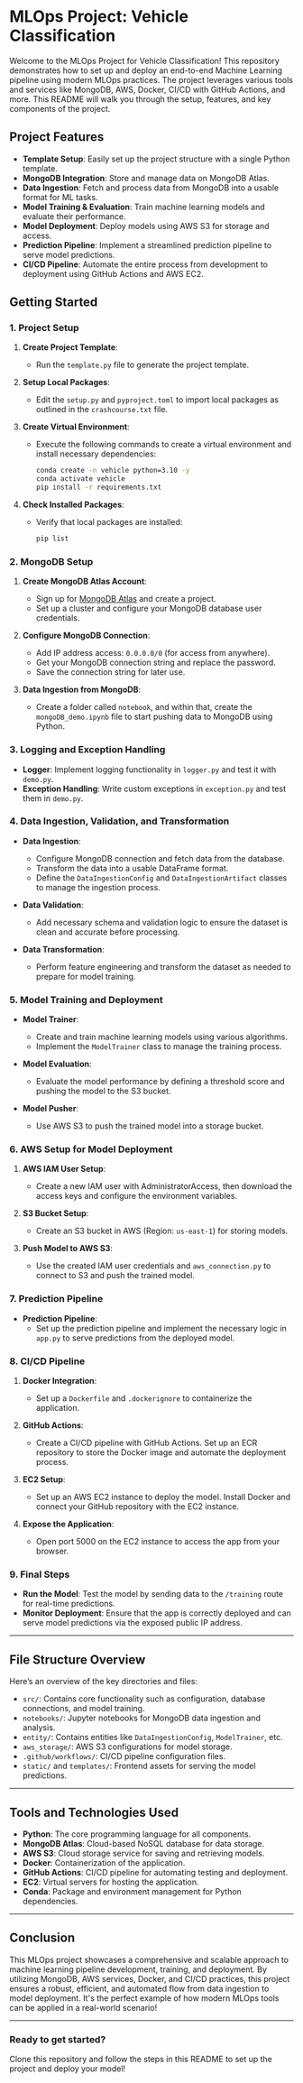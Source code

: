 # MLOps Project: Vehicle Classification

Welcome to the MLOps Project for Vehicle Classification! This repository demonstrates how to set up and deploy an end-to-end Machine Learning pipeline using modern MLOps practices. The project leverages various tools and services like MongoDB, AWS, Docker, CI/CD with GitHub Actions, and more. This README will walk you through the setup, features, and key components of the project.

## Project Features

- **Template Setup**: Easily set up the project structure with a single Python template.
- **MongoDB Integration**: Store and manage data on MongoDB Atlas.
- **Data Ingestion**: Fetch and process data from MongoDB into a usable format for ML tasks.
- **Model Training & Evaluation**: Train machine learning models and evaluate their performance.
- **Model Deployment**: Deploy models using AWS S3 for storage and access.
- **Prediction Pipeline**: Implement a streamlined prediction pipeline to serve model predictions.
- **CI/CD Pipeline**: Automate the entire process from development to deployment using GitHub Actions and AWS EC2.

## Getting Started

### 1. **Project Setup**

1. **Create Project Template**: 
    - Run the `template.py` file to generate the project template.
    
2. **Setup Local Packages**: 
    - Edit the `setup.py` and `pyproject.toml` to import local packages as outlined in the `crashcourse.txt` file.

3. **Create Virtual Environment**:
    - Execute the following commands to create a virtual environment and install necessary dependencies:
      ```bash
      conda create -n vehicle python=3.10 -y
      conda activate vehicle
      pip install -r requirements.txt
      ```

4. **Check Installed Packages**:
    - Verify that local packages are installed:
      ```bash
      pip list
      ```

### 2. **MongoDB Setup**

1. **Create MongoDB Atlas Account**:
    - Sign up for [MongoDB Atlas](https://www.mongodb.com/cloud/atlas) and create a project.
    - Set up a cluster and configure your MongoDB database user credentials.

2. **Configure MongoDB Connection**:
    - Add IP address access: `0.0.0.0/0` (for access from anywhere).
    - Get your MongoDB connection string and replace the password.
    - Save the connection string for later use.

3. **Data Ingestion from MongoDB**:
    - Create a folder called `notebook`, and within that, create the `mongoDB_demo.ipynb` file to start pushing data to MongoDB using Python.

### 3. **Logging and Exception Handling**

- **Logger**: Implement logging functionality in `logger.py` and test it with `demo.py`.
- **Exception Handling**: Write custom exceptions in `exception.py` and test them in `demo.py`.

### 4. **Data Ingestion, Validation, and Transformation**

- **Data Ingestion**: 
    - Configure MongoDB connection and fetch data from the database.
    - Transform the data into a usable DataFrame format.
    - Define the `DataIngestionConfig` and `DataIngestionArtifact` classes to manage the ingestion process.

- **Data Validation**: 
    - Add necessary schema and validation logic to ensure the dataset is clean and accurate before processing.

- **Data Transformation**: 
    - Perform feature engineering and transform the dataset as needed to prepare for model training.

### 5. **Model Training and Deployment**

- **Model Trainer**: 
    - Create and train machine learning models using various algorithms. 
    - Implement the `ModelTrainer` class to manage the training process.

- **Model Evaluation**: 
    - Evaluate the model performance by defining a threshold score and pushing the model to the S3 bucket.

- **Model Pusher**: 
    - Use AWS S3 to push the trained model into a storage bucket.

### 6. **AWS Setup for Model Deployment**

1. **AWS IAM User Setup**:
    - Create a new IAM user with AdministratorAccess, then download the access keys and configure the environment variables.
    
2. **S3 Bucket Setup**:
    - Create an S3 bucket in AWS (Region: `us-east-1`) for storing models.
    
3. **Push Model to AWS S3**:
    - Use the created IAM user credentials and `aws_connection.py` to connect to S3 and push the trained model.

### 7. **Prediction Pipeline**

- **Prediction Pipeline**:
    - Set up the prediction pipeline and implement the necessary logic in `app.py` to serve predictions from the deployed model.

### 8. **CI/CD Pipeline**

1. **Docker Integration**:
    - Set up a `Dockerfile` and `.dockerignore` to containerize the application.

2. **GitHub Actions**:
    - Create a CI/CD pipeline with GitHub Actions. Set up an ECR repository to store the Docker image and automate the deployment process.

3. **EC2 Setup**:
    - Set up an AWS EC2 instance to deploy the model. Install Docker and connect your GitHub repository with the EC2 instance.

4. **Expose the Application**:
    - Open port 5000 on the EC2 instance to access the app from your browser.

### 9. **Final Steps**

- **Run the Model**: Test the model by sending data to the `/training` route for real-time predictions.
- **Monitor Deployment**: Ensure that the app is correctly deployed and can serve model predictions via the exposed public IP address.

---

## File Structure Overview

Here’s an overview of the key directories and files:

- `src/`: Contains core functionality such as configuration, database connections, and model training.
- `notebooks/`: Jupyter notebooks for MongoDB data ingestion and analysis.
- `entity/`: Contains entities like `DataIngestionConfig`, `ModelTrainer`, etc.
- `aws_storage/`: AWS S3 configurations for model storage.
- `.github/workflows/`: CI/CD pipeline configuration files.
- `static/` and `templates/`: Frontend assets for serving the model predictions.

---

## Tools and Technologies Used

- **Python**: The core programming language for all components.
- **MongoDB Atlas**: Cloud-based NoSQL database for data storage.
- **AWS S3**: Cloud storage service for saving and retrieving models.
- **Docker**: Containerization of the application.
- **GitHub Actions**: CI/CD pipeline for automating testing and deployment.
- **EC2**: Virtual servers for hosting the application.
- **Conda**: Package and environment management for Python dependencies.

---

## Conclusion

This MLOps project showcases a comprehensive and scalable approach to machine learning pipeline development, training, and deployment. By utilizing MongoDB, AWS services, Docker, and CI/CD practices, this project ensures a robust, efficient, and automated flow from data ingestion to model deployment. It's the perfect example of how modern MLOps tools can be applied in a real-world scenario!

---

### Ready to get started?

Clone this repository and follow the steps in this README to set up the project and deploy your model!